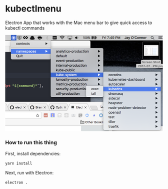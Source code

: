 # kubectlmenu
Electron App that works with the Mac menu bar to give quick access to kubectl commands

![](screenshot.png)

### How to run this thing

First, install dependencies:

```
yarn install
```

Next, run with Electron:

```
electron .
```
